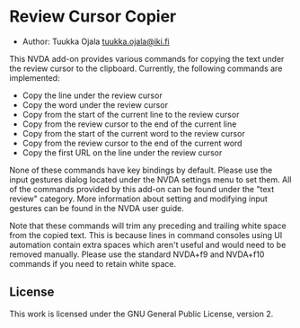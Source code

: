 # Review Cursor Copier

* Author: Tuukka Ojala <tuukka.ojala@iki.fi>

This NVDA add-on provides various commands for copying the text under the review cursor to the clipboard. Currently, the following commands are implemented:

* Copy the line under the review cursor
* Copy the word under the review cursor
* Copy from the start of the current line to the review cursor
* Copy from the review cursor to the end of the current line
* Copy from the start of the current word to the review cursor
* Copy from the review cursor to the end of the current word
* Copy the first URL on the line under the review cursor

None of these commands have key bindings by default. Please use the input gestures dialog located under the NVDA settings menu to set them. All of the commands provided by this add-on can be found under the "text review" category. More information about setting and modifying input gestures can be found in the NVDA user guide.

Note that these commands will trim any preceding and trailing white space from the copied text. This is because lines in command consoles using UI automation contain extra spaces which aren't useful and would need to be removed manually. Please use the standard NVDA+f9 and NVDA+f10 commands if you need to retain white space.

## License

This work is licensed under the GNU General Public License, version 2.
